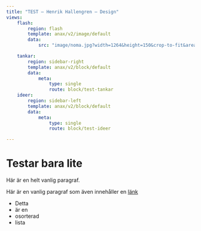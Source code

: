```yaml
---
title: "TEST – Henrik Hallengren – Design"
views:
    flash:
        region: flash
        template: anax/v2/image/default
        data:
            src: "image/noma.jpg?width=1264&height=150&crop-to-fit&area=0,0,30,0"

    tankar:
        region: sidebar-right
        template: anax/v2/block/default
        data:
            meta:
                type: single
                route: block/test-tankar
    ideer:
        region: sidebar-left
        template: anax/v2/block/default
        data:
            meta:
                type: single
                route: block/test-ideer

---
```


Testar bara lite
=========================

Här är en helt vanlig paragraf.

Här är en vanlig paragraf som även innehåller en [länk](#)

-   Detta
-   är en
-   osorterad
-   lista
